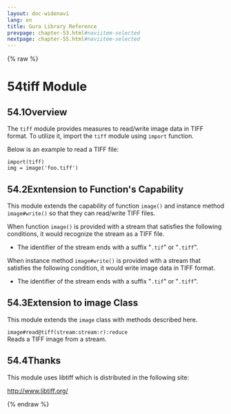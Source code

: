```yaml
---
layout: doc-widenavi
lang: en
title: Gura Library Reference
prevpage: chapter-53.html#naviitem-selected
nextpage: chapter-55.html#naviitem-selected
---
```

{% raw %}
<h1><span class="caption-index-1">54</span>tiff Module</h1>
<h2><span class="caption-index-2">54.1</span><a name="anchor-54-1"></a>Overview</h2>
<p>
The <code class="highlighter-rouge">tiff</code> module provides measures to read/write image data in TIFF format. To utilize it, import the <code class="highlighter-rouge">tiff</code> module using <code class="highlighter-rouge">import</code> function.
</p>
<p>
Below is an example to read a TIFF file:
</p>
<pre class="highlight"><code>import(tiff)
img = image('foo.tiff')
</code></pre>
<h2><span class="caption-index-2">54.2</span><a name="anchor-54-2"></a>Exntension to Function's Capability</h2>
<p>
This module extends the capability of function <code class="highlighter-rouge">image()</code> and instance method <code class="highlighter-rouge">image#write()</code> so that they can read/write TIFF files.
</p>
<p>
When function <code class="highlighter-rouge">image()</code> is provided with a stream that satisfies the following conditions, it would recognize the stream as a TIFF file.
</p>
<ul>
<li>The identifier of the stream ends with a suffix "<code class="highlighter-rouge">.tif</code>" or "<code class="highlighter-rouge">.tiff</code>".</li>
</ul>
<p>
When instance method <code class="highlighter-rouge">image#write()</code> is provided with a stream that satisfies the following condition, it would write image data in TIFF format.
</p>
<ul>
<li>The identifier of the stream ends with a suffix "<code class="highlighter-rouge">.tif</code>" or "<code class="highlighter-rouge">.tiff</code>".</li>
</ul>
<h2><span class="caption-index-2">54.3</span><a name="anchor-54-3"></a>Extension to image Class</h2>
<p>
This module extends the <code class="highlighter-rouge">image</code> class with methods described here.
</p>
<div class="mb-2"><code>image#read@tiff(stream:stream:r):reduce</code></div>
<div class="mb-2 ml-4">
Reads a TIFF image from a stream.
</div>
<h2><span class="caption-index-2">54.4</span><a name="anchor-54-4"></a>Thanks</h2>
<p>
This module uses libtiff which is distributed in the following site:
</p>
<p>
<a href="http://www.libtiff.org/">http://www.libtiff.org/</a>
</p>
{% endraw %}
